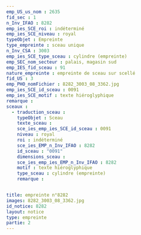 ```yaml
---
emp_US_us_nom : 2635
fid_sec : 1
n_Inv_IFAO : 8282
emp_ies_SCE_roi : indéterminé
emp_ies_SCE_niveau : royal
typeObjet : Empreinte
type_empreinte : sceau unique
n_Inv_CSA : 3003
emp_ies_SCE_type_sceau : cylindre (empreinte)
emp_SEC_nom_secteur : palais, magasin sud
emp_IES_fid_sceau : 91
nature_empreinte : empreinte de sceau sur scellé
fid_US : 3
emp_PHO_nomFichier : 8282_3003_08_3362.jpg
emp_ies_SCE_id_sceau : 0091
emp_ies_SCE_motif : texte hiéroglyphique
remarque : 
sceaux :
  - traduction_sceau : 
    typeObjet : Sceau
    texte_sceau : 
    sce_ies_emp_ies_SCE_id_sceau : 0091
    niveau : royal
    roi : indéterminé
    sce_ies_EMP_n_Inv_IFAO : 8282
    id_sceau : "0091"
    dimensions_sceau : 
    sce_ies_emp_ies_EMP_n_Inv_IFAO : 8282
    motif : texte hiéroglyphique
    type_sceau : cylindre (empreinte)
    remarque : 


title: empreinte n°8282
images: 8282_3003_08_3362.jpg
id_notice: 8282
layout: notice
type: empreinte
partie: 2
---
```

